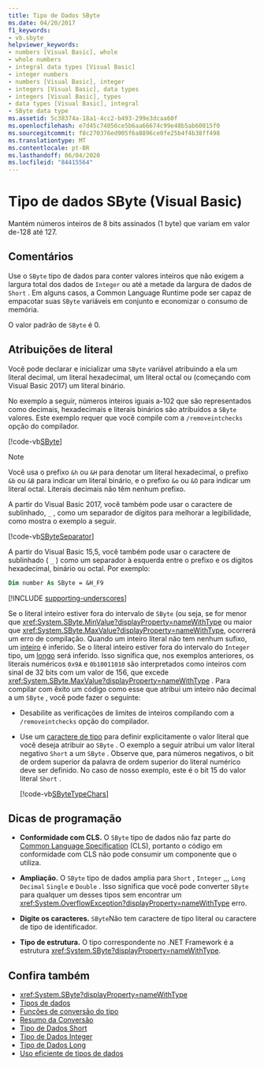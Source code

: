 ```yaml
---
title: Tipo de Dados SByte
ms.date: 04/20/2017
f1_keywords:
- vb.sbyte
helpviewer_keywords:
- numbers [Visual Basic], whole
- whole numbers
- integral data types [Visual Basic]
- integer numbers
- numbers [Visual Basic], integer
- integers [Visual Basic], data types
- integers [Visual Basic], types
- data types [Visual Basic], integral
- SByte data type
ms.assetid: 5c38374a-18a1-4cc2-b493-299e3dcaa60f
ms.openlocfilehash: e7d45c74056ce5b6aa66674c99e48b5ab60015f0
ms.sourcegitcommit: f8c270376ed905f6a8896ce0fe25b4f4b38ff498
ms.translationtype: MT
ms.contentlocale: pt-BR
ms.lasthandoff: 06/04/2020
ms.locfileid: "84415564"
---
```

# <a name="sbyte-data-type-visual-basic"></a>Tipo de dados SByte (Visual Basic)

Mantém números inteiros de 8 bits assinados (1 byte) que variam em valor de-128 até 127.

## <a name="remarks"></a>Comentários

Use o `SByte` tipo de dados para conter valores inteiros que não exigem a largura total dos dados de `Integer` ou até a metade da largura de dados de `Short` . Em alguns casos, a Common Language Runtime pode ser capaz de empacotar suas `SByte` variáveis em conjunto e economizar o consumo de memória.

O valor padrão de `SByte` é 0.

## <a name="literal-assignments"></a>Atribuições de literal

Você pode declarar e inicializar uma `SByte` variável atribuindo a ela um literal decimal, um literal hexadecimal, um literal octal ou (começando com Visual Basic 2017) um literal binário.

No exemplo a seguir, números inteiros iguais a-102 que são representados como decimais, hexadecimais e literais binários são atribuídos a `SByte` valores. Este exemplo requer que você compile com a `/removeintchecks` opção do compilador.

[!code-vb[SByte](../../../../samples/snippets/visualbasic/language-reference/data-types/numeric-literals.vb#SByte)]

> [!NOTE]
> Você usa o prefixo `&h` ou `&H` para denotar um literal hexadecimal, o prefixo `&b` ou `&B` para indicar um literal binário, e o prefixo `&o` ou `&O` para indicar um literal octal. Literais decimais não têm nenhum prefixo.

A partir do Visual Basic 2017, você também pode usar o caractere de sublinhado, `_` , como um separador de dígitos para melhorar a legibilidade, como mostra o exemplo a seguir.

[!code-vb[SByteSeparator](../../../../samples/snippets/visualbasic/language-reference/data-types/numeric-literals.vb#SByteS)]

A partir do Visual Basic 15,5, você também pode usar o caractere de sublinhado ( `_` ) como um separador à esquerda entre o prefixo e os dígitos hexadecimal, binário ou octal. Por exemplo:

```vb
Dim number As SByte = &H_F9
```

[!INCLUDE [supporting-underscores](../../../../includes/vb-separator-langversion.md)]

Se o literal inteiro estiver fora do intervalo de `SByte` (ou seja, se for menor que <xref:System.SByte.MinValue?displayProperty=nameWithType> ou maior que <xref:System.SByte.MaxValue?displayProperty=nameWithType>, ocorrerá um erro de compilação. Quando um inteiro literal não tem nenhum sufixo, um [inteiro](integer-data-type.md) é inferido. Se o literal inteiro estiver fora do intervalo do `Integer` tipo, um [longo](long-data-type.md) será inferido. Isso significa que, nos exemplos anteriores, os literais numéricos `0x9A` e `0b10011010` são interpretados como inteiros com sinal de 32 bits com um valor de 156, que excede <xref:System.SByte.MaxValue?displayProperty=nameWithType> . Para compilar com êxito um código como esse que atribui um inteiro não decimal a um `SByte` , você pode fazer o seguinte:

- Desabilite as verificações de limites de inteiros compilando com a `/removeintchecks` opção do compilador.

- Use um [caractere de tipo](../../programming-guide/language-features/data-types/type-characters.md) para definir explicitamente o valor literal que você deseja atribuir ao `SByte` . O exemplo a seguir atribui um valor literal negativo `Short` a um `SByte` . Observe que, para números negativos, o bit de ordem superior da palavra de ordem superior do literal numérico deve ser definido. No caso de nosso exemplo, este é o bit 15 do valor literal `Short` .

   [!code-vb[SByteTypeChars](../../../../samples/snippets/visualbasic/language-reference/data-types/sbyte-assignment.vb#1)]

## <a name="programming-tips"></a>Dicas de programação

- **Conformidade com CLS.** O `SByte` tipo de dados não faz parte do [Common Language Specification](https://www.ecma-international.org/publications/standards/Ecma-335.htm) (CLS), portanto o código em conformidade com CLS não pode consumir um componente que o utiliza.

- **Ampliação.** O `SByte` tipo de dados amplia para `Short` , `Integer` ,,, `Long` `Decimal` `Single` e `Double` . Isso significa que você pode converter `SByte` para qualquer um desses tipos sem encontrar um <xref:System.OverflowException?displayProperty=nameWithType> erro.

- **Digite os caracteres.** `SByte`Não tem caractere de tipo literal ou caractere de tipo de identificador.

- **Tipo de estrutura.** O tipo correspondente no .NET Framework é a estrutura <xref:System.SByte?displayProperty=nameWithType>.

## <a name="see-also"></a>Confira também

- <xref:System.SByte?displayProperty=nameWithType>
- [Tipos de dados](index.md)
- [Funções de conversão do tipo](../functions/type-conversion-functions.md)
- [Resumo da Conversão](../keywords/conversion-summary.md)
- [Tipo de Dados Short](short-data-type.md)
- [Tipo de Dados Integer](integer-data-type.md)
- [Tipo de Dados Long](long-data-type.md)
- [Uso eficiente de tipos de dados](../../programming-guide/language-features/data-types/efficient-use-of-data-types.md)
